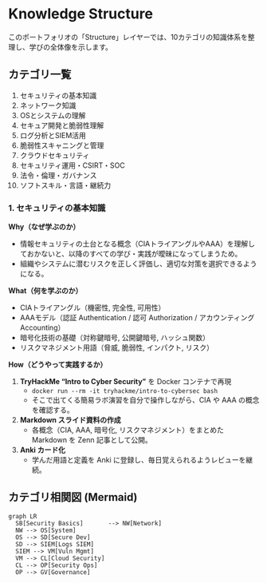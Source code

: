 # Knowledge Structure

このポートフォリオの「Structure」レイヤーでは、10カテゴリの知識体系を整理し、学びの全体像を示します。

## カテゴリ一覧

1. セキュリティの基本知識  
2. ネットワーク知識  
3. OSとシステムの理解  
4. セキュア開発と脆弱性理解  
5. ログ分析とSIEM活用  
6. 脆弱性スキャニングと管理  
7. クラウドセキュリティ  
8. セキュリティ運用・CSIRT・SOC  
9. 法令・倫理・ガバナンス  
10. ソフトスキル・言語・継続力  

### 1. セキュリティの基本知識

**Why（なぜ学ぶのか）**  
- 情報セキュリティの土台となる概念（CIAトライアングルやAAA）を理解しておかないと、以降のすべての学び・実践が曖昧になってしまうため。  
- 組織やシステムに潜むリスクを正しく評価し、適切な対策を選択できるようになる。

**What（何を学ぶのか）**  
- CIAトライアングル（機密性, 完全性, 可用性）  
- AAAモデル（認証 Authentication / 認可 Authorization / アカウンティング Accounting）  
- 暗号化技術の基礎（対称鍵暗号, 公開鍵暗号, ハッシュ関数）  
- リスクマネジメント用語（脅威, 脆弱性, インパクト, リスク）  

**How（どうやって実践するか）**  
1. **TryHackMe “Intro to Cyber Security”** を Docker コンテナで再現  
   - `docker run --rm -it tryhackme/intro-to-cybersec bash`  
   - そこで出てくる簡易ラボ演習を自分で操作しながら、CIA や AAA の概念を確認する。  
2. **Markdown スライド資料の作成**  
   - 各概念（CIA, AAA, 暗号化, リスクマネジメント）をまとめた Markdown を Zenn 記事として公開。  
3. **Anki カード化**  
   - 学んだ用語と定義を Anki に登録し、毎日覚えられるようレビューを継続。  



## カテゴリ相関図 (Mermaid)

```mermaid
graph LR
  SB[Security Basics]       --> NW[Network]
  NW --> OS[System]
  OS --> SD[Secure Dev]
  SD --> SIEM[Logs SIEM]
  SIEM --> VM[Vuln Mgmt]
  VM --> CL[Cloud Security]
  CL --> OP[Security Ops]
  OP --> GV[Governance]

